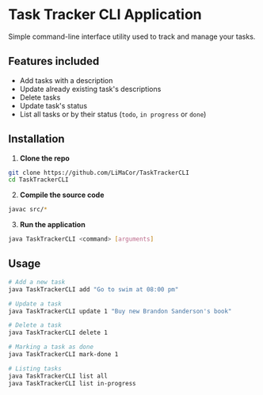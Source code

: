 # Task Tracker CLI Application
Simple command-line interface utility used to track and manage your tasks.

## Features included

+ Add tasks with a description
+ Update already existing task's descriptions
+ Delete tasks
+ Update task's status
+ List all tasks or by their status (`todo`, `in progress` or `done`)

## Installation

1. **Clone the repo**

```bash
git clone https://github.com/LiMaCor/TaskTrackerCLI
cd TaskTrackerCLI
```
2. **Compile the source code**
```bash
javac src/*
```
3. **Run the application**
```bash
java TaskTrackerCLI <command> [arguments]
```

## Usage

```bash
# Add a new task
java TaskTrackerCLI add "Go to swim at 08:00 pm"

# Update a task
java TaskTrackerCLI update 1 "Buy new Brandon Sanderson's book"

# Delete a task
java TaskTrackerCLI delete 1

# Marking a task as done
java TaskTrackerCLI mark-done 1

# Listing tasks
java TaskTrackerCLI list all
java TaskTrackerCLI list in-progress
```
